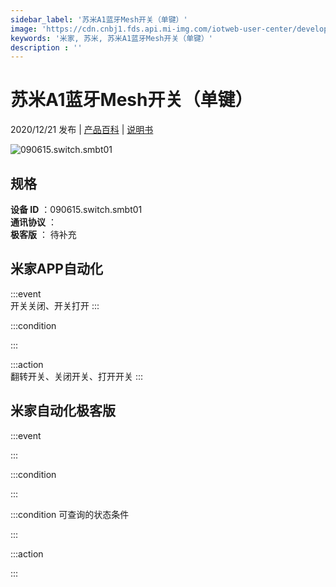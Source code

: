 ```yaml
---
sidebar_label: '苏米A1蓝牙Mesh开关（单键）'
image: 'https://cdn.cnbj1.fds.api.mi-img.com/iotweb-user-center/developer_1679047809709vKmhOh6w.png?GalaxyAccessKeyId=AKVGLQWBOVIRQ3XLEW&Expires=9223372036854775807&Signature=ZkfoY0fGx/YZ/evGHVfmur/NV6s='
keywords: '米家, 苏米, 苏米A1蓝牙Mesh开关（单键）'
description : ''
---
```

# 苏米A1蓝牙Mesh开关（单键）

2020/12/21 发布 | [产品百科](https://home.mi.com/webapp/content/baike/product/index.html?model=090615.switch.smbt01/) | [说明书](https://home.mi.com/views/introduction.html?model=090615.switch.smbt01&region=cn)

![090615.switch.smbt01](https://cdn.cnbj1.fds.api.mi-img.com/iotweb-user-center/developer_1679047809709vKmhOh6w.png?GalaxyAccessKeyId=AKVGLQWBOVIRQ3XLEW&Expires=9223372036854775807&Signature=ZkfoY0fGx/YZ/evGHVfmur/NV6s=)

## 规格  
> 
**设备 ID** ：090615.switch.smbt01  
**通讯协议** ：  
**极客版**  ： 待补充 


## 米家APP自动化  

:::event  
开关关闭、开关打开
:::

:::condition  

:::

:::action   
翻转开关、关闭开关、打开开关
:::

## 米家自动化极客版  

:::event  

:::

:::condition  

:::

:::condition 可查询的状态条件  

:::

:::action  

:::

        
